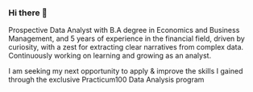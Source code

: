 ### Hi there 👋

Prospective Data Analyst with B.A degree in Economics and Business Management, and 5 years of experience in the financial field, driven by curiosity, with a zest for extracting clear narratives from complex data. Continuously working on learning and growing as an analyst.

I am seeking my next opportunity to apply & improve the skills I gained through the exclusive Practicum100 Data Analysis program
